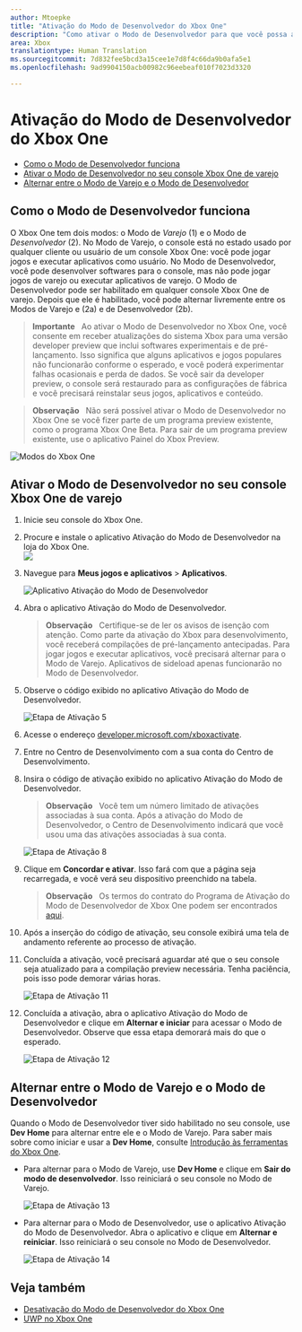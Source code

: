 ```yaml
---
author: Mtoepke
title: "Ativação do Modo de Desenvolvedor do Xbox One"
description: "Como ativar o Modo de Desenvolvedor para que você possa alternar entre o Modo de Varejo e o Modo de Desenvolvedor."
area: Xbox
translationtype: Human Translation
ms.sourcegitcommit: 7d832fee5bcd3a15cee1e7d8f4c66da9b0afa5e1
ms.openlocfilehash: 9ad9904150acb00982c96eebeaf010f7023d3320

---
```


# Ativação do Modo de Desenvolvedor do Xbox One

* [Como o Modo de Desenvolvedor funciona](#how-developer-mode-works)
* [Ativar o Modo de Desenvolvedor no seu console Xbox One de varejo](#activate-developer-mode-on-your-retail-xbox-one-console)  
* [Alternar entre o Modo de Varejo e o Modo de Desenvolvedor](#switch-between-retail-and-developer-mode)

## Como o Modo de Desenvolvedor funciona
O Xbox One tem dois modos: o Modo de *Varejo* (1) e o Modo de *Desenvolvedor* (2). No Modo de Varejo, o console está no estado usado por qualquer cliente ou usuário de um console Xbox One: você pode jogar jogos e executar aplicativos como usuário. No Modo de Desenvolvedor, você pode desenvolver softwares para o console, mas não pode jogar jogos de varejo ou executar aplicativos de varejo.
O Modo de Desenvolvedor pode ser habilitado em qualquer console Xbox One de varejo. Depois que ele é habilitado, você pode alternar livremente entre os Modos de Varejo e (2a) e de Desenvolvedor (2b).

> **Importante**
            &nbsp;&nbsp;Ao ativar o Modo de Desenvolvedor no Xbox One, você consente em receber atualizações do sistema Xbox para uma versão developer preview que inclui softwares experimentais e de pré-lançamento. Isso significa que alguns aplicativos e jogos populares não funcionarão conforme o esperado, e você poderá experimentar falhas ocasionais e perda de dados. Se você sair da developer preview, o console será restaurado para as configurações de fábrica e você precisará reinstalar seus jogos, aplicativos e conteúdo. 

> **Observação**
            &nbsp;&nbsp;Não será possível ativar o Modo de Desenvolvedor no Xbox One se você fizer parte de um programa preview existente, como o programa Xbox One Beta. Para sair de um programa preview existente, use o aplicativo Painel do Xbox Preview. 

![Modos do Xbox One](images/dev-mode-flow.png)

## Ativar o Modo de Desenvolvedor no seu console Xbox One de varejo

1.  Inicie seu console do Xbox One.

2.  Procure e instale o aplicativo Ativação do Modo de Desenvolvedor na loja do Xbox One.  
    ![](images/activation-store-search.png)

3.  Navegue para **Meus jogos e aplicativos** > **Aplicativos**.

    ![Aplicativo Ativação do Modo de Desenvolvedor](images/activation-step-3.png)
4. Abra o aplicativo Ativação do Modo de Desenvolvedor.    
    
    > **Observação**
            &nbsp;&nbsp;Certifique-se de ler os avisos de isenção com atenção. Como parte da ativação do Xbox para desenvolvimento, você receberá compilações de pré-lançamento antecipadas. Para jogar jogos e executar aplicativos, você precisará alternar para o Modo de Varejo. Aplicativos de sideload apenas funcionarão no Modo de Desenvolvedor.

5.  Observe o código exibido no aplicativo Ativação do Modo de Desenvolvedor.  

    ![Etapa de Ativação 5](images/activation-step-5.png)  
    
6.  Acesse o endereço [developer.microsoft.com/xboxactivate](https://developer.microsoft.com/xboxactivate).
7.  Entre no Centro de Desenvolvimento com a sua conta do Centro de Desenvolvimento.  
8.  Insira o código de ativação exibido no aplicativo Ativação do Modo de Desenvolvedor.   
   
     > **Observação**
            &nbsp;&nbsp;Você tem um número limitado de ativações associadas à sua conta. Após a ativação do Modo de Desenvolvedor, o Centro de Desenvolvimento indicará que você usou uma das ativações associadas à sua conta. 
    
    ![Etapa de Ativação 8](images/activation-step-8.png)    
    
9.  Clique em **Concordar e ativar**. Isso fará com que a página seja recarregada, e você verá seu dispositivo preenchido na tabela.
    
    > **Observação**
            &nbsp;&nbsp;Os termos do contrato do Programa de Ativação do Modo de Desenvolvedor de Xbox One podem ser encontrados [aqui](http://go.microsoft.com/fwlink/?LinkId=760399).

10. Após a inserção do código de ativação, seu console exibirá uma tela de andamento referente ao processo de ativação.  
11. Concluída a ativação, você precisará aguardar até que o seu console seja atualizado para a compilação preview necessária. Tenha paciência, pois isso pode demorar várias horas.  

    ![Etapa de Ativação 11](images/activation-step-11.png)    
    
12. Concluída a ativação, abra o aplicativo Ativação do Modo de Desenvolvedor e clique em **Alternar e iniciar** para acessar o Modo de Desenvolvedor. Observe que essa etapa demorará mais do que o esperado.  

    ![Etapa de Ativação 12](images/activation-step-12.png)   
    

    
## Alternar entre o Modo de Varejo e o Modo de Desenvolvedor
Quando o Modo de Desenvolvedor tiver sido habilitado no seu console, use **Dev Home** para alternar entre ele e o Modo de Varejo. Para saber mais sobre como iniciar e usar a **Dev Home**, consulte [Introdução às ferramentas do Xbox One](introduction-to-xbox-tools.md).

* Para alternar para o Modo de Varejo, use **Dev Home** e clique em **Sair do modo de desenvolvedor**. Isso reiniciará o seu console no Modo de Varejo.    

  ![Etapa de Ativação 13](images/activation-step-13.png)  
  
* Para alternar para o Modo de Desenvolvedor, use o aplicativo Ativação do Modo de Desenvolvedor. Abra o aplicativo e clique em **Alternar e reiniciar**. Isso reiniciará o seu console no Modo de Desenvolvedor.  

  ![Etapa de Ativação 14](images/activation-step-12.png)  

## Veja também
- [Desativação do Modo de Desenvolvedor do Xbox One](devkit-deactivation.md)
- [UWP no Xbox One](index.md)



<!--HONumber=Jun16_HO4-->


